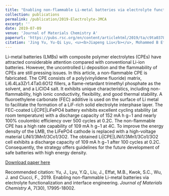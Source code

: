 ```yaml
---
title: "Enabling non-flammable Li-metal batteries via electrolyte functionalization and interface engineering"
collection: publications
permalink: /publication/2019-Electrolyte-JMCA
excerpt: ''
date: 2019-07-09
venue: 'Journal of Materials Chemistry A'
paperurl: 'https://pubs.rsc.org/en/content/articlehtml/2019/ta/c9ta03784e'
citation: 'Jing Yu, Yu-Qi Lyu, <u><b>Jiapeng Liu</b></u>, Mohammed B Effat, Stephen CT Kwok, Junxiong Wu, and Francesco Ciucci*. (2019). &quot;Enabling non-flammable Li-metal batteries via electrolyte functionalization and interface engineering.&quot; <i><b>Journal of Materials Chemistry A</b></i>, 7(30), 17995-18002.'
---
```

Li-metal batteries (LMBs) with composite polymer electrolytes (CPEs) have attracted considerable attention compared with conventional Li-ion batteries. However, the uncontrolled Li deposition and the flammability of CPEs are still pressing issues. In this article, a non-flammable CPE is fabricated. The CPE consists of a poly(vinylidene fluoride) matrix, Li6.4La3Zr1.4Ta0.6O12 fillers, a flame-retardant trimethyl phosphate as the solvent, and a LiClO4 salt. It exhibits unique characteristics, including non-flammability, high ionic conductivity, flexibility, and good thermal stability. A fluoroethylene carbonate (FEC) additive is used on the surface of Li metal to facilitate the formation of a LiF-rich solid electrolyte interphase layer. The FEC-coated Li\|CPE\|LiFePO4 battery exhibits excellent cycling stability (at room temperature) with a discharge capacity of 152 mA h g−1 and nearly 100% coulombic efficiency over 500 cycles at 0.2C. The non-flammable CPE has a high rate capability of 109 mA h g−1 at 4C. To improve the energy density of the LMB, the LiFePO4 cathode is replaced with a high-voltage material LiNi1/3Mn1/3Co1/3O2. The obtained Li\|CPE\|LiNi1/3Mn1/3Co1/3O2 cell exhibits a discharge capacity of 109 mA h g−1 after 100 cycles at 0.2C. Consequently, the strategy offers guidelines for the future development of safe batteries with high energy density.

[Download paper here](http://jiapeng-liu.github.io/files/J-Yu_2019_Electrolyte_JMCA.pdf)

Recommended citation: Yu, J., Lyu, Y.Q., Liu, J., Effat, M.B., Kwok, S.C., Wu, J. and Ciucci, F., 2019. Enabling non-flammable Li-metal batteries via electrolyte functionalization and interface engineering. <i>Journal of Materials Chemistry A</i>, 7(30), 17995-18002.

